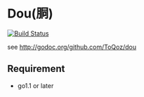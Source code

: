 # Dou(胴)

[![Build Status](https://travis-ci.org/ToQoz/dou.png?branch=master)](https://travis-ci.org/ToQoz/dou)

see http://godoc.org/github.com/ToQoz/dou

## Requirement

- go1.1 or later
